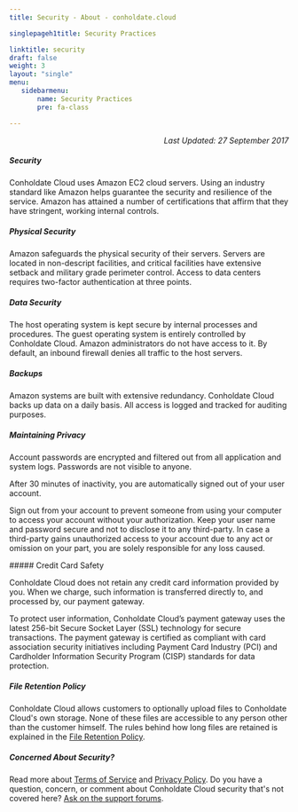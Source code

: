 ```yaml
---
title: Security - About - conholdate.cloud

singlepageh1title: Security Practices

linktitle: security
draft: false
weight: 3
layout: "single"
menu:
   sidebarmenu: 
       name: Security Practices
       pre: fa-class

---
```




<p style="text-align: right;"><em>Last Updated: 27 September 2017</em></p>

<div class="clearall"> </div><div class="box1 row"><div class="col-md-12">

##### Security

Conholdate Cloud uses Amazon EC2 cloud servers. Using an industry standard like Amazon helps guarantee the security and resilience of the service. Amazon has attained a number of certifications that affirm that they have stringent, working internal controls.

 </div> </div><div class="box1 row"><div class="col-md-12">
 
 ##### Physical Security

Amazon safeguards the physical security of their servers. Servers are located in non-descript facilities, and critical facilities have extensive setback and military grade perimeter control. Access to data centers requires two-factor authentication at three points.

 </div> </div><div class="box1 row"><div class="col-md-12">
 
 ##### Data Security

The host operating system is kept secure by internal processes and procedures. The guest operating system is entirely controlled by Conholdate Cloud. Amazon administrators do not have access to it. By default, an inbound firewall denies all traffic to the host servers.

 </div> </div><div class="box1 row"><div class="col-md-12">
 
 ##### Backups

Amazon systems are built with extensive redundancy. Conholdate Cloud backs up data on a daily basis. All access is logged and tracked for auditing purposes.

 </div> </div><div class="box1 row"><div class="col-md-12">
 
 ##### Maintaining Privacy

Account passwords are encrypted and filtered out from all application and system logs. Passwords are not visible to anyone.

After 30 minutes of inactivity, you are automatically signed out of your user account.

Sign out from your account to prevent someone from using your computer to access your account without your authorization. Keep your user name and password secure and not to disclose it to any third-party. In case a third-party gains unauthorized access to your account due to any act or omission on your part, you are solely responsible for any loss caused.

 </div> </div><div class="box1 row"><div class="col-md-12">##### Credit Card Safety

Conholdate Cloud does not retain any credit card information provided by you. When we charge, such information is transferred directly to, and processed by, our payment gateway.

To protect user information, Conholdate Cloud’s payment gateway uses the latest 256-bit Secure Socket Layer (SSL) technology for secure transactions. The payment gateway is certified as compliant with card association security initiatives including Payment Card Industry (PCI) and Cardholder Information Security Program (CISP) standards for data protection.

 </div> </div><div class="box1 row"><div class="col-md-12">
 
 ##### File Retention Policy

Conholdate Cloud allows customers to optionally upload files to Conholdate Cloud's own storage. None of these files are accessible to any person other than the customer himself. The rules behind how long files are retained is explained in the [File Retention Policy](/legal/file-retention-policy).

 </div> </div><div class="box1 row"><div class="col-md-12">
 
 ##### Concerned About Security?

Read more about [Terms of Service](/legal/tos) and [Privacy Policy](/legal/privacy-policy). Do you have a question, concern, or comment about Conholdate Cloud security that's not covered here? [Ask on the support forums](https://forum.conholdate.cloud/).

 </div></div>